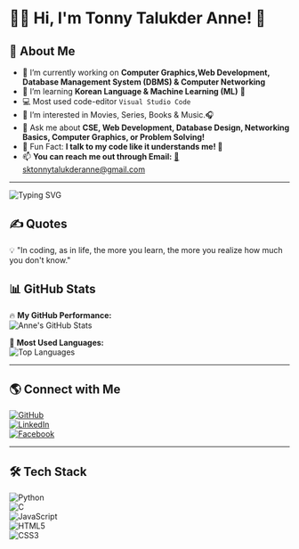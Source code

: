 # 🕋👋 Hi, I'm Tonny Talukder Anne! 🤍  

## 🚀 About Me  
- 🔭 I’m currently working on **Computer Graphics,Web Development, Database Management System (DBMS) & Computer Networking**  
- 🌱 I’m learning **Korean Language & Machine Learning (ML)** 🤖
- 💻 Most used code-editor `Visual Studio Code`
- 👀 I’m interested in Movies, Series, Books & Music.🎧
- 💬 Ask me about **CSE, Web Development, Database Design, Networking Basics, Computer Graphics, or Problem Solving!**  
- 🎯 Fun Fact: **I talk to my code like it understands me! 🤣**  
- 📫 **You can reach me out through Email:** [📧 sktonnytalukderanne@gmail.com](mailto:sktonnytalukderanne@gmail.com)  

---


![Typing SVG](https://readme-typing-svg.herokuapp.com?font=Fira+Code&pause=1000&color=00CFFF&center=true&vCenter=true&width=1000&size=24&lines=I'm+a+passionate+Computer+Science+student+at+UITS.;Eager+to+tackle+problems,+explore+cutting-edge+technologies;Constantly+learning+to+create+innovative+solutions;Making+a+real+impact+and+bringing+meaningful+change+in+the+world+🚀)



## ✍️ Quotes  
💡 "In coding, as in life, the more you learn, the more you realize how much you don't know."



## 📊 GitHub Stats  
🔥 **My GitHub Performance:**  
![Anne's GitHub Stats](https://github-readme-stats.vercel.app/api?username=TonnyTalukderAnne&show_icons=true&theme=tokyonight)  

🌟 **Most Used Languages:**  
![Top Languages](https://github-readme-stats.vercel.app/api/top-langs/?username=TonnyTalukderAnne&layout=compact&theme=tokyonight)  

---


## 🌎 Connect with Me  
[![GitHub](https://img.shields.io/badge/GitHub-000?style=for-the-badge&logo=github)](https://github.com/TonnyTalukderAnne)  
[![LinkedIn](https://img.shields.io/badge/LinkedIn-0077B5?style=for-the-badge&logo=linkedin)](https://www.linkedin.com/in/tonny-talukder-anne-sk/)  
[![Facebook](https://img.shields.io/badge/Facebook-1877F2?style=for-the-badge&logo=facebook)](https://www.facebook.com/tonnytalukder.anne.9602)  

---

## 🛠 Tech Stack  
![Python](https://img.shields.io/badge/Python-FFD43B?style=for-the-badge&logo=python)  
![C](https://img.shields.io/badge/C-00599C?style=for-the-badge&logo=c)  
![JavaScript](https://img.shields.io/badge/JavaScript-F7DF1E?style=for-the-badge&logo=javascript)  
![HTML5](https://img.shields.io/badge/HTML5-E34F26?style=for-the-badge&logo=html5)  
![CSS3](https://img.shields.io/badge/CSS3-1572B6?style=for-the-badge&logo=css3)  
